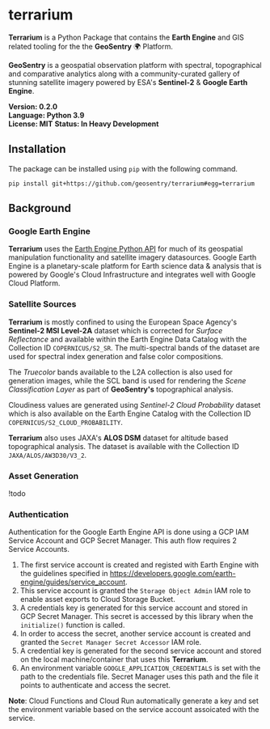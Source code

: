 # terrarium
**Terrarium** is a Python Package that contains the **Earth Engine** and GIS related tooling for the the **GeoSentry** 🌍 Platform.

**GeoSentry** is a geospatial observation platform with spectral, topographical and comparative analytics along with a community-curated gallery of stunning satellite imagery powered by ESA's **Sentinel-2** & **Google Earth Engine**.

**Version: 0.2.0**  
**Language: Python 3.9**  
**License: MIT**
**Status: In Heavy Development**  



## Installation
The package can be installed using ``pip`` with the following command.
```shell
pip install git+https://github.com/geosentry/terrarium#egg=terrarium
```

## Background
### Google Earth Engine
**Terrarium** uses the [Earth Engine Python API](https://github.com/google/earthengine-api) for much of its geospatial manipulation functionality and satellite imagery datasources. Google Earth Engine is a planetary-scale platform for Earth science data & analysis that is powered by Google's Cloud Infrastructure and integrates well with Google Cloud Platform.

### Satellite Sources
**Terrarium** is mostly confined to using the European Space Agency's **Sentinel-2 MSI Level-2A** dataset which is corrected for *Surface Reflectance* and available within the Earth Engine Data Catalog with the Collection ID ``COPERNICUS/S2_SR``. The multi-spectral bands of the dataset are used for spectral index generation and false color compositions.  

The *Truecolor* bands available to the L2A collection is also used for generation images, while the SCL band is used for rendering the *Scene Classification Layer* as part of **GeoSentry's** topographical analysis.

Cloudiness values are generated using *Sentinel-2 Cloud Probability* dataset which is also available on the Earth Engine Catalog with the Collection ID ``COPERNICUS/S2_CLOUD_PROBABILITY``.

**Terrarium** also uses JAXA's **ALOS DSM** dataset for altitude based topographical analysis. The dataset is available with the Collection ID ``JAXA/ALOS/AW3D30/V3_2``.

### Asset Generation
!todo

### Authentication
Authentication for the Google Earth Engine API is done using a GCP IAM Service Account and GCP Secret Manager. This auth flow requires 2 Service Accounts.

1. The first service account is created and registed with Earth Engine with the guidelines specified in https://developers.google.com/earth-engine/guides/service_account. 
2. This service account is granted the ``Storage Object Admin`` IAM role to enable asset exports to Cloud Storage Bucket.
2. A credentials key is generated for this service account and stored in GCP Secret Manager. This secret is accessed by this library when the ``initialize()`` function is called.
3. In order to access the secret, another service account is created and granted the ``Secret Manager Secret Accessor`` IAM role.
4. A credential key is generated for the second service account and stored on the local machine/container that uses this **Terrarium**.
5. An environment variable ``GOOGLE_APPLICATION_CREDENTIALS`` is set with the path to the credentials file. Secret Manager uses this path and the file it points to authenticate and access the secret.

**Note**: Cloud Functions and Cloud Run automatically generate a key and set the environment variable based on the service account assoicated with the service.
